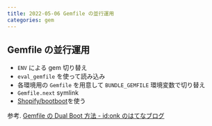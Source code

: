 ```yaml
---
title: 2022-05-06 Gemfile の並行運用
categories: gem
---
```


## Gemfile の並行運用

- `ENV` による gem 切り替え
- `eval_gemfile` を使って読み込み
- 各環境用の `Gemfile` を用意して `BUNDLE_GEMFILE` 環境変数で切り替え
- `Gemfile.next` symlink
- [Shopify/bootboot](https://github.com/Shopify/bootboot)を使う

参考. [Gemfile の Dual Boot 方法 - id:onk のはてなブログ](https://onk.hatenablog.jp/entry/2021/03/01/004228)
